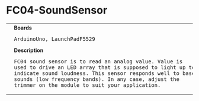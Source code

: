 # FC04-SoundSensor
<table><tr>
<td>
<br><img src="FC04-SoundSensor-LaunchPadF5529_bb.png" width=320px>
<br><img src="FC04-SoundSensor_bb.png" width=320px>
</td>
<td>
<b>Boards</b><p><pre>ArduinoUno, LaunchPadF5529</pre></p>
<b>Description</b><p><pre>FC04 sound sensor is to read an analog value. Value is
used to drive an LED array that is supposed to light up to
indicate sound loudness. This sensor responds well to base
sounds (low frequency bands). In any case, adjust the
trimmer on the module to suit your application.
</pre></p>
</td>
</tr></table>

